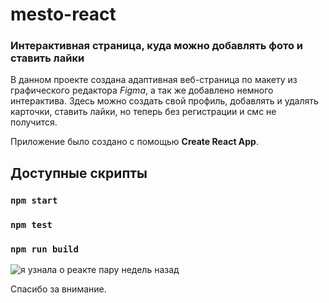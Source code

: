 # mesto-react

### Интерактивная страница, куда можно добавлять фото и ставить лайки

В данном проекте создана адаптивная веб-страница по макету из графического редактора _Figma_, а так же добавлено немного интерактива.
Здесь можно создать свой профиль, добавлять и удалять карточки, ставить лайки, но теперь без регистрации и смс не получится.

Приложение было создано с помощью **Create React App**.

## Доступные скрипты

### `npm start`

### `npm test`

### `npm run build`

![я узнала о реакте пару недель назад](https://www.meme-arsenal.com/memes/4ed140b763d544f2ea734d3489f7e1cd.jpg)

Спасибо за внимание.
